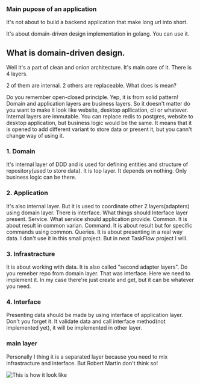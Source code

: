 ### Main pupose of an application
It's not about to build a backend application that make long url into short.

It's about domain-driven design implementation in golang. You can use it.


## What is domain-driven design.
Well it's a part of clean and onion architecture. It's main core of it.
There is 4 layers.

2 of them are internal. 2 others are replaceable. What does is mean?

Do you remember open-closed principle. Yep, it is from solid pattern!
Domain and application layers are business layers. So it doesn't matter do you want to make it look like website, desktop apllication, cli or whatever. 
Internal layers are immutable. You can replace redis to postgres, website to desktop application, but business logic would be the same. 
It means that it is opened to add different variant to store data or present it, but you cann't change way of using it.

### 1. Domain
It's internal layer of DDD and is used for defining entities and structure of repository(used to store data).
It is top layer. It depends on nothing. Only business logic can be there.

### 2. Application
It's also internal layer. But it is used to coordinate other 2 layers(adapters) using domain layer.
There is interface. What things should Interface layer present.
Service. What service should application provide.
Common. It is about result in common varian.
Command. It is about result but for specific commands using common.
Queries. It is about presenting in a real way data. I don't use it in this small project. But in next TaskFlow project I will.

### 3. Infrastracture
It is about working with data. It is also called "second adapter layers".
Do you remeber repo from domain layer. That was interface. Here we need to implement it. In my case there're just create and get, but it can be whatever you need. 

### 4. Interface
Presenting data should be made by using interface of application layer. Don't you forget it.
It validate data and call interface method(not implemented yet), it will be implemented in other layer.


### main layer
Personally I thing it is a separated layer because you need to mix infrastracture and interface. But Robert Martin don't think so!


![This is how it look like](https://i0.wp.com/herbertograca.com/wp-content/uploads/2018/11/100-explicit-architecture-svg.png?fit=1200%2C821&ssl=1)

